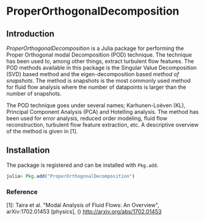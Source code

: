 # ProperOrthogonalDecomposition

## Introduction
*ProperOrthogonalDecomposition* is a Julia package for performing the Proper Orthogonal modal Decomposition (POD) technique. The technique has been used 
to, among other things, extract turbulent flow features. The POD methods available in this package is the Singular Value Decomposition (SVD) based method and the eigen-decomposition based *method of snapshots*. The method is snapshots is the most commonly used method for fluid flow analysis where the number of 
datapoints is larger than the number of snapshots.

The POD technique goes under several names; Karhunen-Loèven (KL), Principal Component Analysis (PCA) and Hotelling analysis. The method has been used for error analysis, reduced order modeling, fluid flow reconstruction, turbulent flow feature extraction, etc. A descriptive overview of the method is given in [1].

## Installation
The package is registered and can be installed with `Pkg.add`.

```julia
julia> Pkg.add("ProperOrthogonalDecomposition")
```

### Reference
[1]: Taira et al. "Modal Analysis of Fluid Flows: An Overview", arXiv:1702.01453 [physics], () http://arxiv.org/abs/1702.01453
